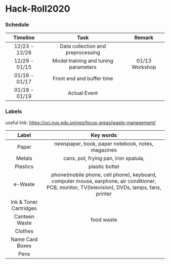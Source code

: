 # Hack-Roll2020

### Schedule
|Timeline|Task|Remark|
|:--:|:--:|:--:|
|12/23 - 12/28|Data collection and preprocessing||
|12/29 - 01/15|Model training and tuning parameters|01/13 Workshop|
|01/16 - 01/17|Front end and buffer time||
|01/18 - 01/19|Actual Event||

### Labels
useful link: https://uci.nus.edu.sg/oes/focus-areas/waste-management/

|Label|Key words|
|:--:|:--:|
|Paper|newspaper, book, paper notebook, notes, magazines|
|Metals|cans, pot, frying pan, iron spatula, |
|Plastics|plastic bottel|
|e-Waste|phone(mobile phone, cell phone), keyboard, computer mouse, earphone, air conditioner, PCB, monitor, TV(television), DVDs, lamps, fans, printer|
|Ink & Toner Cartridges||
|Canteen Waste|food waste|
|Clothes||
|Name Card Boxes||
|Pens||

